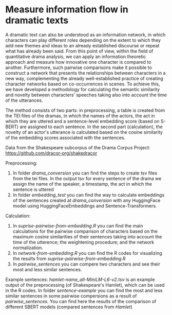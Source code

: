 # Measure information flow in dramatic texts

A dramatic text can also be understood as an information network, in which characters can play different roles depending on the extent to which they add new themes and ideas to an already established discourse or repeat what has already been said. From this point of view, within the field of quantitative drama analysis, we can apply an information theoretic approach and measure how innovative one character is compared to another. Furthermore, such pairwise comparisons make it possible to construct a network that presents the relationships between characters in a new way, complementing the already well-established practice of creating character networks based on co-occurrences in scenes. To achieve this, we have developed a methodology for calculating the semantic similarity and novelty between characters’ speeches taking also into account the time of the utterances. 

The method consists of two parts: in preprocessing, a table is created from the TEI files of the dramas, in which the names of the actors, the act in which they are uttered and a sentence-level embedding score (based on S-BERT) are assigned to each sentence. In the second part (calculation), the novelty of an actor's utterance is calculated based on the cosine similarity of the embedding scores associated with the sentences.


Data from the Shakespeare subcorpus of the Drama Corpus Project: https://github.com/dracor-org/shakedracor

Preprocessing:
1. In folder _drama_conversion_ you can find the steps to create tsv files from the tei files. In the output tsv for every sentence of the drama we assign the name of the speaker, a timestamp, the act in which the sentence is uttered
2. In folder _embedding_test_ you can find the way to calculate embeddings of the sentences created at _drama_conversion_ with any HuggingFace model using HuggingFaceEmbeddings and Sentence-Transformers.

Calculation:
1. In _suprise-pairwise-from-embedding.R_ you can find the main calculations for the pairwise comparison of characters based on the maximum cosine similarities of their sentences taking into account the time of the utterence; the weightening procedure; and the network normalization.
2. In _network-from-embedding.R_ you can find the R codes for visualizing the results from _suprise-pairwise-from-embedding.R_
3. In _pairwise_sentences_ you can compere two characters and see their most and less similar sentences.

Example sentences:
_hamlet-name_all-MiniLM-L6-v2.tsv_ is an example output of the preprocessing (of Shakespeare's Hamlet), which can be used in the R codes.
In folder _sentence-example_ you can find the most and less similar sentences in some pairwise compersions as a result of _pairwise_sentences_. You can find here the results of the comparison of different SBERT models (compared sentences from _Hamlet_)
